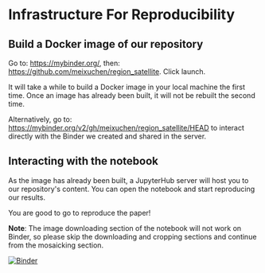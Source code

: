 # Infrastructure For Reproducibility

## Build a Docker image of our repository

Go to: https://mybinder.org/, then: https://github.com/meixuchen/region_satellite. Click launch. 

It will take a while to build a Docker image in your local machine the first time. Once an image has already been built, it will not be rebuilt the second time. 

Alternatively, go to: https://mybinder.org/v2/gh/meixuchen/region_satellite/HEAD to interact directly with the Binder we created and shared in the server.

## Interacting with the notebook

As the image has already been built, a JupyterHub server will host you to our repository's content. You can open the notebook and start reproducing our results. 

You are good to go to reproduce the paper!

**Note**: The image downloading section of the notebook will not work on Binder, so please skip the downloading and cropping sections and continue from the mosaicking section. 


[![Binder](https://mybinder.org/badge_logo.svg)](https://mybinder.org/v2/gh/meixuchen/region_satellite/master)
